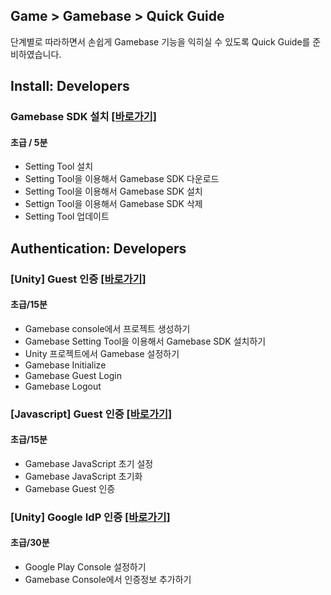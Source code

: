 ## Game > Gamebase > Quick Guide

단계별로 따라하면서 손쉽게 Gamebase 기능을 익히실 수 있도록 Quick Guide를 준비하였습니다.

## Install: Developers

### Gamebase SDK 설치 [\[바로가기\]](https://forward.nhn.com/2019/seoul/hands-on-labs/gamebase.install-with-setting-tool/)

#### 초급 / 5분
	
* Setting Tool 설치
* Setting Tool을 이용해서 Gamebase SDK 다운로드
* Setting Tool을 이용해서 Gamebase SDK 설치
* Settign Tool을 이용해서 Gamebase SDK 삭제
* Setting Tool 업데이트

## Authentication: Developers

### [Unity] Guest 인증 [\[바로가기\]](https://forward.nhn.com/2019/seoul/hands-on-labs/gamebase.guest-auth-on-unity/)

#### 초급/15분

* Gamebase console에서 프로젝트 생성하기
* Gamebase Setting Tool을 이용해서 Gamebase SDK 설치하기
* Unity 프로젝트에서 Gamebase 설정하기
* Gamebase Initialize
* Gamebase Guest Login
* Gamebase Logout
	
### [Javascript] Guest 인증 [\[바로가기\]](https://forward.nhn.com/2019/seoul/hands-on-labs/gamebase.guest-auth-on-js/)

#### 초급/15분

* Gamebase JavaScript 초기 설정
* Gamebase JavaScript 초기화
* Gamebase Guest 인증
	
### [Unity] Google IdP 인증 [\[바로가기\]](https://forward.nhn.com/2019/seoul/hands-on-labs/gamebase.google-setting/)

#### 초급/30분

* Google Play Console 설정하기
* Gamebase Console에서 인증정보 추가하기

